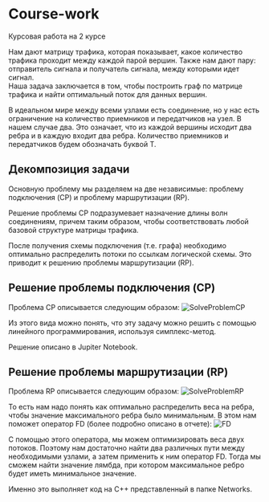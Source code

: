 # Course-work
Курсовая работа на 2 курсе

Нам дают матрицу трафика, которая показывает, какое количество трафика проходит между каждой парой вершин. Также нам дают пару: отправитель сигнала и получатель сигнала, между которыми идет сигнал.  
Наша задача заключается в том, чтобы построить граф по матрице трафика и найти оптимальный поток для данных вершин.

В идеальном мире между всеми узлами есть соединение, но у нас есть ограничение на количество приемников и передатчиков на узел. В нашем случае два. Это означает, что из каждой вершины исходит два ребра и в каждую входит два ребра. Количество приемников и передатчиков будем обозначать буквой T.

## Декомпозиция задачи
Основную проблему мы разделяем на две независимые: проблему подключения (CP) и проблему маршрутизации (RP).

Решение проблемы CP подразумевает назначение длины волн соединениям, причем таким образом, чтобы соответствовать любой базовой структуре матрицы трафика.

После получения схемы подключения (т.е. графа) необходимо оптимально распределить потоки по ссылкам логической схемы. Это приводит к решению проблемы маршрутизации (RP).

## Решение проблемы подключения (CP)
Проблема CP описывается следующим образом:
![SolveProblemCP](https://disk.yandex.ru/i/isrbPspIhpBMNQ)

Из этого вида можно понять, что эту задачу можно решить с помощью линейного программирования, используя симплекс-метод.

Решение описано в Jupiter Notebook.

## Решение проблемы маршрутизации (RP)
Проблема RP описывается следующим образом:
![SolveProblemRP](RP.png)

То есть нам надо понять как оптимально распределить веса на ребра, чтобы значение максимального ребра было минимальным.
В этом нам поможет оператор FD (более подробно описано в отчете): ![FD](FD.png)

С помощью этого оператора, мы можем оптимизировать веса двух потоков.
Поэтому нам достаточно найти два различных пути между необходимыми узлами, а затем применить к ним оператор FD.
Тогда мы сможем найти значение лямбда, при котором максимальное ребро будет иметь минимальное значение.

Именно это выполняет код на C++ представленный в папке Networks.
